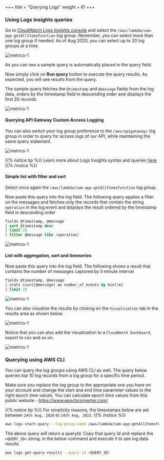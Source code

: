 +++
title = "Querying Logs"
weight = 61
+++

### Using Logs Insights queries

Go to [CloudWatch Logs Insights console](https://console.aws.amazon.com/cloudwatch/home?#logsV2:logs-insights) and select the `/aws/lambda/sam-app-getAllItemsFunction` log group. Remember, you can select more than one log group if needed. As of Aug 2020, you can select up to 20 log groups at a time.

![metrics-1](/images/query_logs_1.png)

As you can see a sample query is automatically placed in the query field. 

Now simply click on **Run query** button to execute the query results. As expected, you will see results from the query.

The sample query fetches the `@timestamp` and `@message` fields from the log data, orders by the timestamp field in descending order and displays the first 20 records.

![metrics-1](/images/query_logs_2.png)

#### Querying API Gateway Custom Access Logging

You can also switch your log group preference to the `/aws/apigateway/` log group in order to query for access logs of our API, while maintaining the same query statement.

![metrics-1](/images/query_logs_api.png)

{{% notice tip %}}
Learn more about Logs Insights syntax and queries [here](https://docs.aws.amazon.com/AmazonCloudWatch/latest/logs/CWL_QuerySyntax.html)
{{% /notice %}}


#### Simple list with filter and sort 

Select once again the `/aws/lambda/sam-app-getAllItemsFunction` log group.

Now paste this query into the log field. The following query applies a filter on the messages and fetches only the records that contain the string `operation` in the log event and displays the result ordered by the timestamp field in descending order

```sql
fields @timestamp, @message
| sort @timestamp desc
| limit 20
| filter @message like /operation/
```

![metrics-1](/images/query_logs_3.png)

#### List with aggregation, sort and timeseries

Now paste this query into the log field. The following shows a result that contains the number of messages captured by 5 minute interval

```sql
fields @timestamp, @message
| stats count(@message) as number_of_events by bin(5m)
| limit 20
```

![metrics-1](/images/query_logs_4.png)

You can also visualize the results by clicking on the `Visualization` tab in the results area as shown below.

![metrics-1](/images/query_logs_5.png)

Notice that you can also add the visualization to a `CloudWatch Dashboard`, export to csv and so on.

![metrics-1](/images/query_logs_6.png)

### Querying using AWS CLI

You can query the log groups using AWS CLI as well. The query below queries top 10 log records from a log group for a specific time period.

Make sure you replace the log group to the appropriate one you have on your account and change the start and end time parameter values to the right epoch time values. You can calculate epoch time values from this public website - https://www.epochconverter.com/

{{% notice tip %}}
For simplicity reasons, the timestamps below are set between `24th Aug, 2020` to `24th Aug, 2022`.
{{% /notice %}}

```sh
aws logs start-query --log-group-name /aws/lambda/sam-app-getAllItemsFunction-'<STACK_ID>' --start-time '1598288209' --end-time '1661364126' --query-string 'fields @message | limit 10'
```

The above query will return a queryId. Copy that query Id and replace the `<QUERY_ID>` string. in the below command and execute it to see log data results.

```sh
aws logs get-query-results --query-id <QUERY_ID>
```
